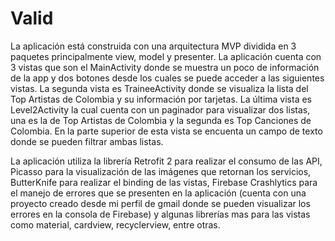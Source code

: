 # Valid

La aplicación está construida con una arquitectura MVP dividida en 3 paquetes principalmente view, model y presenter. La aplicación cuenta con 3 vistas que son el MainActivity donde se muestra un poco de información de la app y dos botones desde los cuales se puede acceder a las siguientes vistas. La segunda vista es TraineeActivity donde se visualiza la lista del Top Artistas de Colombia y su información por tarjetas. La última vista es Level2Activity la cual cuenta con un paginador para visualizar dos listas, una es la de Top Artistas de Colombia y la segunda es Top Canciones de Colombia. En la parte superior de esta vista se encuenta un campo de texto donde se pueden filtrar ambas listas.

La aplicación utiliza la librería Retrofit 2 para realizar el consumo de las API, Picasso para la visualización de las imágenes que retornan los servicios, ButterKnife para realizar el binding de las vistas, Firebase Crashlytics para el manejo de errores que se presenten en la aplicación (cuenta con una proyecto creado desde mi perfil de gmail donde se pueden visualizar los errores en la consola de Firebase) y algunas librerías mas para las vistas como material, cardview, recyclerview, entre otras.
